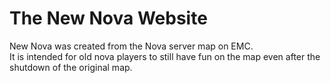 # The New Nova Website
New Nova was created from the Nova server map on EMC.<br> It is intended for old nova players to still have fun on the map even after the shutdown of the original map.
